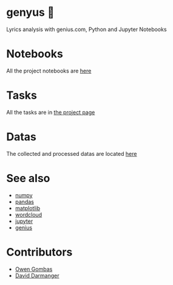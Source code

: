 # genyus 🐍
Lyrics analysis with genius.com, Python and Jupyter Notebooks

# Notebooks
All the project notebooks are [here](https://github.com/OwenCalvin/genyus/tree/main/notebooks/report)

# Tasks
All the tasks are in [the project page](https://github.com/OwenCalvin/genyus/projects/1)

# Datas
The collected and processed datas are located [here](https://github.com/OwenCalvin/genyus/tree/main/src/datas)

# See also
- [numpy](https://numpy.org/)
- [pandas](https://pandas.pydata.org/)
- [matplotlib](https://matplotlib.org/)
- [wordcloud](https://amueller.github.io/word_cloud/)
- [jupyter](https://jupyter.org/)
- [genius](https://genius.com)

# Contributors
- [Owen Gombas](https://github.com/OwenCalvin)
- [David Darmanger](https://github.com/darmangerd)
